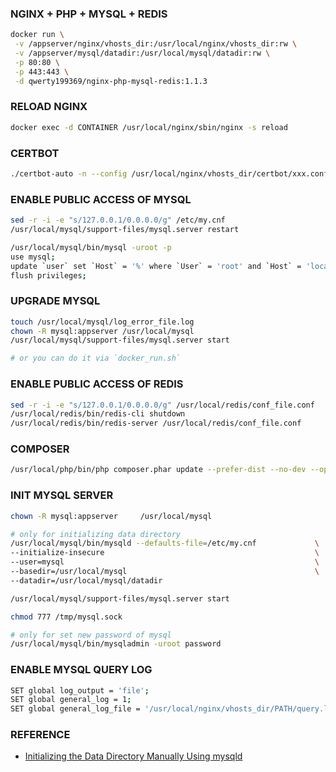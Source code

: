 ### NGINX + PHP + MYSQL + REDIS
```bash
docker run \
 -v /appserver/nginx/vhosts_dir:/usr/local/nginx/vhosts_dir:rw \
 -v /appserver/mysql/datadir:/usr/local/mysql/datadir:rw \
 -p 80:80 \
 -p 443:443 \
 -d qwerty199369/nginx-php-mysql-redis:1.1.3
```

### RELOAD NGINX
```bash
docker exec -d CONTAINER /usr/local/nginx/sbin/nginx -s reload
```

### CERTBOT
```bash
./certbot-auto -n --config /usr/local/nginx/vhosts_dir/certbot/xxx.conf certonly
```

### ENABLE PUBLIC ACCESS OF MYSQL
```bash
sed -r -i -e "s/127.0.0.1/0.0.0.0/g" /etc/my.cnf
/usr/local/mysql/support-files/mysql.server restart

/usr/local/mysql/bin/mysql -uroot -p
use mysql;
update `user` set `Host` = '%' where `User` = 'root' and `Host` = 'localhost';
flush privileges;
```

### UPGRADE MYSQL
```bash
touch /usr/local/mysql/log_error_file.log
chown -R mysql:appserver /usr/local/mysql
/usr/local/mysql/support-files/mysql.server start

# or you can do it via `docker_run.sh`
```

### ENABLE PUBLIC ACCESS OF REDIS
```bash
sed -r -i -e "s/127.0.0.1/0.0.0.0/g" /usr/local/redis/conf_file.conf
/usr/local/redis/bin/redis-cli shutdown
/usr/local/redis/bin/redis-server /usr/local/redis/conf_file.conf
```

### COMPOSER
```bash
/usr/local/php/bin/php composer.phar update --prefer-dist --no-dev --optimize-autoloader -vvv
```

### INIT MYSQL SERVER
```bash
chown -R mysql:appserver     /usr/local/mysql

# only for initializing data directory
/usr/local/mysql/bin/mysqld --defaults-file=/etc/my.cnf             \
--initialize-insecure                                               \
--user=mysql                                                        \
--basedir=/usr/local/mysql                                          \
--datadir=/usr/local/mysql/datadir

/usr/local/mysql/support-files/mysql.server start

chmod 777 /tmp/mysql.sock

# only for set new password of mysql
/usr/local/mysql/bin/mysqladmin -uroot password
```

### ENABLE MYSQL QUERY LOG
```bash
SET global log_output = 'file';
SET global general_log = 1;
SET global general_log_file = '/usr/local/nginx/vhosts_dir/PATH/query.log';
```

### REFERENCE
- [Initializing the Data Directory Manually Using mysqld](https://dev.mysql.com/doc/refman/5.7/en/data-directory-initialization-mysqld.html)
